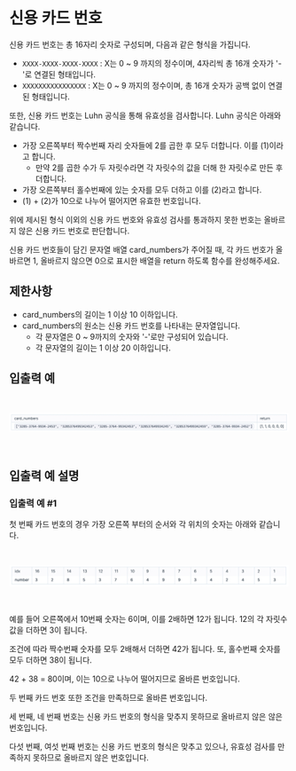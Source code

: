 # 신용 카드 번호

신용 카드 번호는 총 16자리 숫자로 구성되며, 다음과 같은 형식을 가집니다.

- `XXXX-XXXX-XXXX-XXXX` : X는 0 ~ 9 까지의 정수이며, 4자리씩 총 16개 숫자가 '-'로 연결된 형태입니다.
- `XXXXXXXXXXXXXXXX` : X는 0 ~ 9 까지의 정수이며, 총 16개 숫자가 공백 없이 연결된 형태입니다.

또한, 신용 카드 번호는 Luhn 공식을 통해 유효성을 검사합니다. Luhn 공식은 아래와 같습니다.

- 가장 오른쪽부터 짝수번째 자리 숫자들에 2를 곱한 후 모두 더합니다. 이를 (1)이라고 합니다.
  - 만약 2를 곱한 수가 두 자릿수라면 각 자릿수의 값을 더해 한 자릿수로 만든 후 더합니다.
- 가장 오른쪽부터 홀수번째에 있는 숫자를 모두 더하고 이를 (2)라고 합니다.
- (1) + (2)가 10으로 나누어 떨어지면 유효한 번호입니다.

위에 제시된 형식 이외의 신용 카드 번호와 유효성 검사를 통과하지 못한 번호는 올바르지 않은 신용 카드 번호로 판단합니다.

신용 카드 번호들이 담긴 문자열 배열 card_numbers가 주어질 때, 각 카드 번호가 올바르면 1, 올바르지 않으면 0으로 표시한 배열을 return 하도록 함수를 완성해주세요.

## 제한사항

- card_numbers의 길이는 1 이상 10 이하입니다.
- card_numbers의 원소는 신용 카드 번호를 나타내는 문자열입니다.
  - 각 문자열은 0 ~ 9까지의 숫자와 '-'로만 구성되어 있습니다.
  - 각 문자열의 길이는 1 이상 20 이하입니다.

## 입출력 예

<br>

![](creditCardNumber_1.png)

<br>

## 입출력 예 설명

### 입출력 예 #1

첫 번째 카드 번호의 경우 가장 오른쪽 부터의 순서와 각 위치의 숫자는 아래와 같습니다.

<br>

![](creditCardNumber_2.png)

<br>

예를 들어 오른쪽에서 10번째 숫자는 6이며, 이를 2배하면 12가 됩니다. 12의 각 자릿수 값을 더하면 3이 됩니다.

조건에 따라 짝수번째 숫자를 모두 2배해서 더하면 42가 됩니다. 또, 홀수번째 숫자를 모두 더하면 38이 됩니다.

42 + 38 = 80이며, 이는 10으로 나누어 떨어지므로 올바른 번호입니다.

두 번째 카드 번호 또한 조건을 만족하므로 올바른 번호입니다.

세 번째, 네 번째 번호는 신용 카드 번호의 형식을 맞추지 못하므로 올바르지 않은 않은 번호입니다.

다섯 번째, 여섯 번째 번호는 신용 카드 번호의 형식은 맞추고 있으나, 유효성 검사를 만족하지 못하므로 올바르지 않은 번호입니다.
